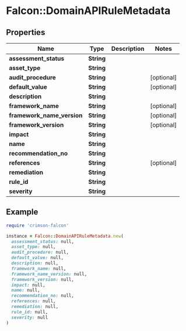 # Falcon::DomainAPIRuleMetadata

## Properties

| Name | Type | Description | Notes |
| ---- | ---- | ----------- | ----- |
| **assessment_status** | **String** |  |  |
| **asset_type** | **String** |  |  |
| **audit_procedure** | **String** |  | [optional] |
| **default_value** | **String** |  | [optional] |
| **description** | **String** |  |  |
| **framework_name** | **String** |  | [optional] |
| **framework_name_version** | **String** |  | [optional] |
| **framework_version** | **String** |  | [optional] |
| **impact** | **String** |  |  |
| **name** | **String** |  |  |
| **recommendation_no** | **String** |  |  |
| **references** | **String** |  | [optional] |
| **remediation** | **String** |  |  |
| **rule_id** | **String** |  |  |
| **severity** | **String** |  |  |

## Example

```ruby
require 'crimson-falcon'

instance = Falcon::DomainAPIRuleMetadata.new(
  assessment_status: null,
  asset_type: null,
  audit_procedure: null,
  default_value: null,
  description: null,
  framework_name: null,
  framework_name_version: null,
  framework_version: null,
  impact: null,
  name: null,
  recommendation_no: null,
  references: null,
  remediation: null,
  rule_id: null,
  severity: null
)
```

